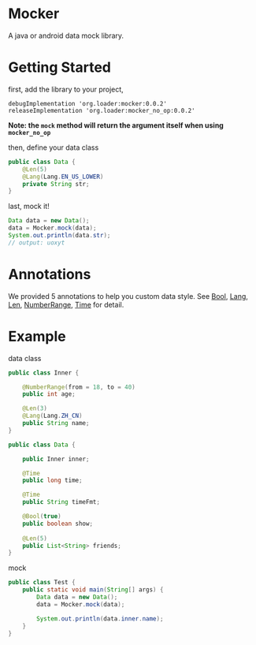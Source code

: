 # Mocker
A java or android data mock library.

# Getting Started
first, add the library to your project,
```
debugImplementation 'org.loader:mocker:0.0.2'
releaseImplementation 'org.loader:mocker_no_op:0.0.2'
```
**Note: the `mock` method will return the argument itself when using `mocker_no_op`**

then, define your data class
``` java
public class Data {
    @Len(5)
    @Lang(Lang.EN_US_LOWER)
    private String str;
}
```

last, mock it!
``` java
Data data = new Data();
data = Mocker.mock(data);
System.out.println(data.str);
// output: uoxyt
```

# Annotations
We provided 5 annotations to help you custom data style. See [Bool](https://github.com/qibin0506/Mocker/blob/master/mocker/src/main/java/org/loader/mocker/annotation/Bool.java), [Lang](https://github.com/qibin0506/Mocker/blob/master/mocker/src/main/java/org/loader/mocker/annotation/Lang.java), [Len](https://github.com/qibin0506/Mocker/blob/master/mocker/src/main/java/org/loader/mocker/annotation/Len.java), [NumberRange](https://github.com/qibin0506/Mocker/blob/master/mocker/src/main/java/org/loader/mocker/annotation/NumberRange.java), [Time](https://github.com/qibin0506/Mocker/blob/master/mocker/src/main/java/org/loader/mocker/annotation/Time.java) for detail.


# Example
data class
``` java
public class Inner {

    @NumberRange(from = 18, to = 40)
    public int age;

    @Len(3)
    @Lang(Lang.ZH_CN)
    public String name;
}

public class Data {

    public Inner inner;

    @Time
    public long time;

    @Time
    public String timeFmt;

    @Bool(true)
    public boolean show;
    
    @Len(5)
    public List<String> friends;
}

```

mock
``` java
public class Test {
    public static void main(String[] args) {
        Data data = new Data();
        data = Mocker.mock(data);

        System.out.println(data.inner.name);
    }
}

```
